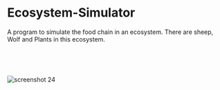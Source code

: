 # Ecosystem-Simulator
A program to simulate the food chain in an ecosystem. There are sheep, Wolf and Plants in this ecosystem.

&nbsp;

&nbsp;

![screenshot 24](https://user-images.githubusercontent.com/23006620/42412927-d47a9e22-81e3-11e8-92b1-ab3f1429fee3.png)

